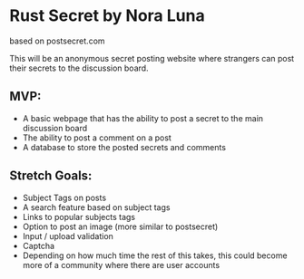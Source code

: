 # Rust Secret by Nora Luna
based on postsecret.com

This will be an anonymous secret posting website where strangers can post their secrets to the discussion board.

## MVP: 
- A basic webpage that has the ability to post a secret to the main discussion board
- The ability to post a comment on a post
- A database to store the posted secrets and comments

## Stretch Goals:
- Subject Tags on posts 
- A search feature based on subject tags
- Links to popular subjects tags
- Option to post an image (more similar to postsecret)
- Input / upload validation
- Captcha 
- Depending on how much time the rest of this takes, this could become more of a community where there are user accounts